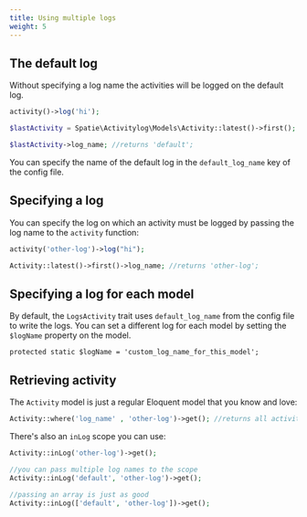 ```yaml
---
title: Using multiple logs
weight: 5
---
```


## The default log

Without specifying a log name the activities will be logged on the default log.

```php
activity()->log('hi');

$lastActivity = Spatie\Activitylog\Models\Activity::latest()->first();

$lastActivity->log_name; //returns 'default';
```

You can specify the name of the default log in the `default_log_name` key of the config file.

## Specifying a log

You can specify the log on which an activity must be logged by passing the log name to the `activity` function:

```php
activity('other-log')->log("hi");

Activity::latest()->first()->log_name; //returns 'other-log';
```

## Specifying a log for each model

By default, the `LogsActivity` trait uses `default_log_name` from the config file to write the logs. You can set a different log for each model by setting the `$logName` property on the model.

```
protected static $logName = 'custom_log_name_for_this_model';
```

## Retrieving activity

The `Activity` model is just a regular Eloquent model that you know and love:

```php
Activity::where('log_name' , 'other-log')->get(); //returns all activity from the 'other-log'
```

There's also an `inLog` scope you can use:

```php
Activity::inLog('other-log')->get();

//you can pass multiple log names to the scope
Activity::inLog('default', 'other-log')->get();

//passing an array is just as good
Activity::inLog(['default', 'other-log'])->get();
```
